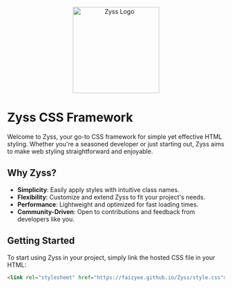 <p align="center">
  <img src="https://yourusername.github.io/Zyss/logo.png" alt="Zyss Logo" width="200">
</p>

# Zyss CSS Framework

Welcome to Zyss, your go-to CSS framework for simple yet effective HTML styling. Whether you're a seasoned developer or just starting out, Zyss aims to make web styling straightforward and enjoyable.

## Why Zyss?

- **Simplicity**: Easily apply styles with intuitive class names.
- **Flexibility**: Customize and extend Zyss to fit your project's needs.
- **Performance**: Lightweight and optimized for fast loading times.
- **Community-Driven**: Open to contributions and feedback from developers like you.

## Getting Started

To start using Zyss in your project, simply link the hosted CSS file in your HTML:

```html
<link rel="stylesheet" href="https://faizyee.github.io/Zyss/style.css">
